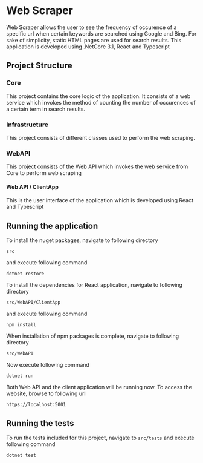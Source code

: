 # Web Scraper
Web Scraper allows the user to see the frequency of occurence of a specific url when certain keywords are searched using Google and Bing. For sake of simplicity, static HTML pages are used for search results. This application is developed using .NetCore 3.1, React and Typescript

## Project Structure

### Core
This project contains the core logic of the application. It consists of a web service which invokes the method of counting the number of occurences of a certain term in search results.

### Infrastructure
This project consists of different classes used to perform the web scraping.

### WebAPI
This project consists of the Web API which invokes the web service from Core to perform web scraping

#### Web API / ClientApp
This is the user interface of the application which is developed using React and Typescript

## Running the application
To install the nuget packages, navigate to following directory
```
src
```
and execute following command
```
dotnet restore
```

To install the dependencies for React application, navigate to following directory
```
src/WebAPI/ClientApp
```
and execute following command
```
npm install
```
When installation of npm packages is complete, navigate to following directory
```
src/WebAPI
```
Now execute following command
```
dotnet run
```
Both Web API and the client application will be running now. To access the website, browse to following url
```
https://localhost:5001
```

## Running the tests
To run the tests included for this project, navigate to `src/tests` and execute following command
```
dotnet test
```
